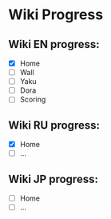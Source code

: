 # Wiki Progress

## Wiki EN progress:
- [x] Home
- [ ] Wall
- [ ] Yaku
- [ ] Dora
- [ ] Scoring

## Wiki RU progress:
- [x] Home
- [ ] ...

## Wiki JP progress:
- [ ] Home
- [ ] ...
